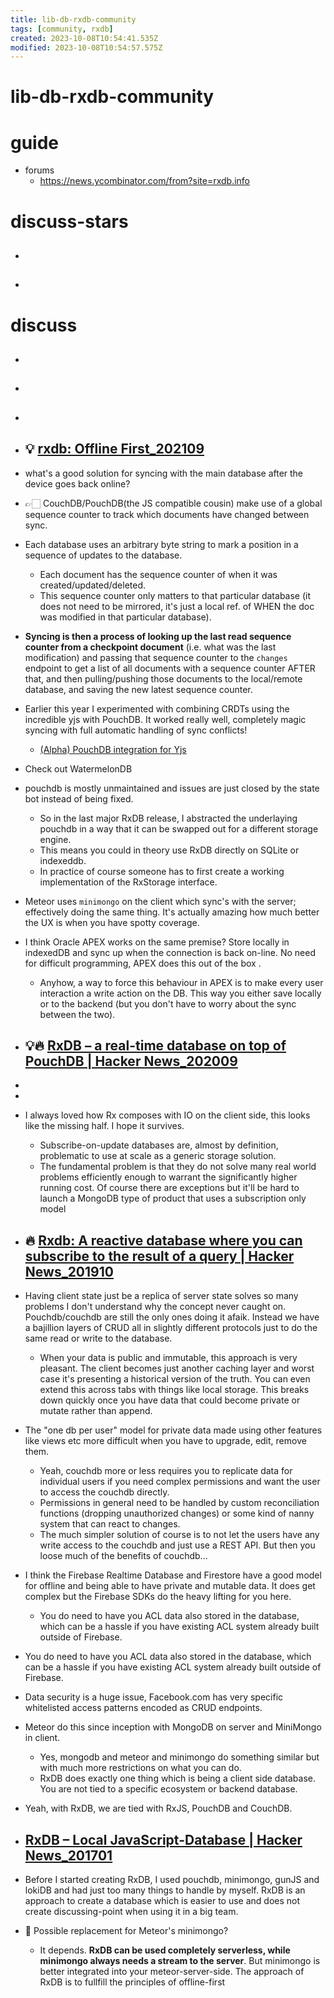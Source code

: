 ```yaml
---
title: lib-db-rxdb-community
tags: [community, rxdb]
created: 2023-10-08T10:54:41.535Z
modified: 2023-10-08T10:54:57.575Z
---
```


# lib-db-rxdb-community

# guide

- forums
  - https://news.ycombinator.com/from?site=rxdb.info
# discuss-stars
- ## 

- ## 
# discuss
- ## 

- ## 

- ## 

- ## 💡 [rxdb: Offline First_202109](https://news.ycombinator.com/item?id=28690427)
- what's a good solution for syncing with the main database after the device goes back online?
- 👉🏻 CouchDB/PouchDB(the JS compatible cousin) make use of a global sequence counter to track which documents have changed between sync.
- Each database uses an arbitrary byte string to mark a position in a sequence of updates to the database. 
  - Each document has the sequence counter of when it was created/updated/deleted. 
  - This sequence counter only matters to that particular database (it does not need to be mirrored, it's just a local ref. of WHEN the doc was modified in that particular database).
- **Syncing is then a process of looking up the last read sequence counter from a checkpoint document** (i.e. what was the last modification) and passing that sequence counter to the `changes` endpoint to get a list of all documents with a sequence counter AFTER that, and then pulling/pushing those documents to the local/remote database, and saving the new latest sequence counter.

- Earlier this year I experimented with combining CRDTs using the incredible yjs with PouchDB. It worked really well, completely magic syncing with full automatic handling of sync conflicts! 
  - [(Alpha) PouchDB integration for Yjs](https://gist.github.com/samwillis/1465da23194d1ad480a5548458864077)

- Check out WatermelonDB 
- pouchdb is mostly unmaintained and issues are just closed by the state bot instead of being fixed.
  - So in the last major RxDB release, I abstracted the underlaying pouchdb in a way that it can be swapped out for a different storage engine. 
  - This means you could in theory use RxDB directly on SQLite or indexeddb. 
  - In practice of course someone has to first create a working implementation of the RxStorage interface.

- Meteor uses `minimongo` on the client which sync's with the server; effectively doing the same thing. It's actually amazing how much better the UX is when you have spotty coverage.
- I think Oracle APEX works on the same premise? Store locally in indexedDB and sync up when the connection is back on-line. No need for difficult programming, APEX does this out of the box .
  - Anyhow, a way to force this behaviour in APEX is to make every user interaction a write action on the DB. This way you either save locally or to the backend (but you don't have to worry about the sync between the two).

- ## 💡🔥 [RxDB – a real-time database on top of PouchDB | Hacker News_202009](https://news.ycombinator.com/item?id=24340802)

- 
- 

- I always loved how Rx composes with IO on the client side, this looks like the missing half. I hope it survives.
  - Subscribe-on-update databases are, almost by definition, problematic to use at scale as a generic storage solution. 
  - The fundamental problem is that they do not solve many real world problems efficiently enough to warrant the significantly higher running cost. Of course there are exceptions but it'll be hard to launch a MongoDB type of product that uses a subscription only model

- ## 🔥 [Rxdb: A reactive database where you can subscribe to the result of a query | Hacker News_201910](https://news.ycombinator.com/item?id=21353020)

- Having client state just be a replica of server state solves so many problems I don't understand why the concept never caught on. Pouchdb/couchdb are still the only ones doing it afaik. Instead we have a bajillion layers of CRUD all in slightly different protocols just to do the same read or write to the database.
  - When your data is public and immutable, this approach is very pleasant. The client becomes just another caching layer and worst case it's presenting a historical version of the truth. You can even extend this across tabs with things like local storage. This breaks down quickly once you have data that could become private or mutate rather than append.
- The "one db per user" model for private data made using other features like views etc more difficult when you have to upgrade, edit, remove them.
  - Yeah, couchdb more or less requires you to replicate data for individual users if you need complex permissions and want the user to access the couchdb directly.
  - Permissions in general need to be handled by custom reconciliation functions (dropping unauthorized changes) or some kind of nanny system that can react to changes.
  - The much simpler solution of course is to not let the users have any write access to the couchdb and just use a REST API. But then you loose much of the benefits of couchdb...
- I think the Firebase Realtime Database and Firestore have a good model for offline and being able to have private and mutable data. It does get complex but the Firebase SDKs do the heavy lifting for you here.
  - You do need to have you ACL data also stored in the database, which can be a hassle if you have existing ACL system already built outside of Firebase.

- You do need to have you ACL data also stored in the database, which can be a hassle if you have existing ACL system already built outside of Firebase.

- Data security is a huge issue, Facebook.com has very specific whitelisted access patterns encoded as CRUD endpoints. 

- Meteor do this since inception with MongoDB on server and MiniMongo in client.
  - Yes, mongodb and meteor and minimongo do something similar but with much more restrictions on what you can do.
  - RxDB does exactly one thing which is being a client side database. You are not tied to a specific ecosystem or backend database.
- Yeah, with RxDB, we are tied with RxJS, PouchDB and CouchDB.

- ## [RxDB – Local JavaScript-Database | Hacker News_201701](https://news.ycombinator.com/item?id=13507367)
- Before I started creating RxDB, I used pouchdb, minimongo, gunJS and lokiDB and had just too many things to handle by myself. RxDB is an approach to create a database which is easier to use and does not create discussing-point when using it in a big team.

- 🤔 Possible replacement for Meteor's minimongo?
  - It depends. **RxDB can be used completely serverless, while minimongo always needs a stream to the server**. But minimongo is better integrated into your meteor-server-side. The approach of RxDB is to fullfill the principles of offline-first
